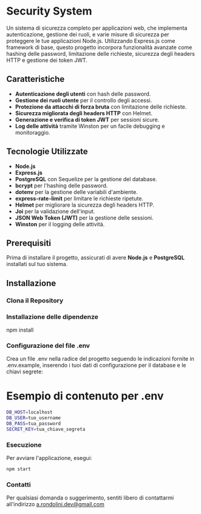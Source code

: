 # Security System

Un sistema di sicurezza completo per applicazioni web, che implementa autenticazione, gestione dei ruoli, e varie misure di sicurezza per proteggere le tue applicazioni Node.js. Utilizzando Express.js come framework di base, questo progetto incorpora funzionalità avanzate come hashing delle password, limitazione delle richieste, sicurezza degli headers HTTP e gestione dei token JWT.

## Caratteristiche

- **Autenticazione degli utenti** con hash delle password.
- **Gestione dei ruoli utente** per il controllo degli accessi.
- **Protezione da attacchi di forza bruta** con limitazione delle richieste.
- **Sicurezza migliorata degli headers HTTP** con Helmet.
- **Generazione e verifica di token JWT** per sessioni sicure.
- **Log delle attività** tramite Winston per un facile debugging e monitoraggio.

## Tecnologie Utilizzate

- **Node.js**
- **Express.js**
- **PostgreSQL** con Sequelize per la gestione del database.
- **bcrypt** per l'hashing delle password.
- **dotenv** per la gestione delle variabili d'ambiente.
- **express-rate-limit** per limitare le richieste ripetute.
- **Helmet** per migliorare la sicurezza degli headers HTTP.
- **Joi** per la validazione dell'input.
- **JSON Web Token (JWT)** per la gestione delle sessioni.
- **Winston** per il logging delle attività.

## Prerequisiti

Prima di installare il progetto, assicurati di avere **Node.js** e **PostgreSQL** installati sul tuo sistema.

## Installazione

### Clona il Repository

### Installazione delle dipendenze
npm install


### Configurazione del file .env
Crea un file .env nella radice del progetto seguendo le indicazioni fornite in .env.example, inserendo i tuoi dati di configurazione per il database e le chiavi segrete:
# Esempio di contenuto per .env
```bash
DB_HOST=localhost
DB_USER=tuo_username
DB_PASS=tua_password
SECRET_KEY=tua_chiave_segreta
```

### Esecuzione
Per avviare l'applicazione, esegui:
```bash
npm start
```

### Contatti
Per qualsiasi domanda o suggerimento, sentiti libero di contattarmi all'indirizzo a.rondolini.dev@gmail.com






















